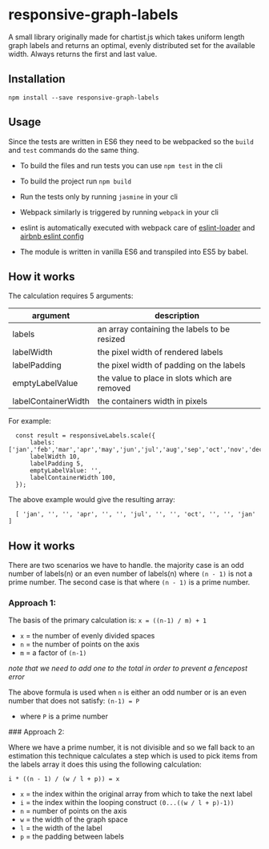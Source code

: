 # responsive-graph-labels
A small library originally made for chartist.js which takes uniform length graph labels and returns an optimal, evenly distributed set for the available width. Always returns the first and last value.

## Installation

`npm install --save responsive-graph-labels`

## Usage

Since the tests are written in ES6 they need to be webpacked so the `build` and `test` commands do the same thing.

- To build the files and run tests you can use `npm test` in the cli

- To build the project run `npm build`

- Run the tests only by running `jasmine` in your cli

- Webpack similarly is triggered by running `webpack` in your cli

- eslint is automatically executed with webpack care of 
[eslint-loader](https://github.com/MoOx/eslint-loader) and [airbnb eslint config](https://github.com/airbnb/javascript)

- The module is written in vanilla ES6 and transpiled into ES5 by babel.


## How it works

The calculation requires 5 arguments:

| argument  | description  |
|---|---|
|  labels | an array containing the labels to be resized  |
|  labelWidth | the pixel width of rendered labels  |
| labelPadding  |  the pixel width of padding on the labels |
| emptyLabelValue | the value to place in slots which are removed |
| labelContainerWidth | the containers width in pixels |

For example:

      const result = responsiveLabels.scale({
          labels: ['jan','feb','mar','apr','may','jun','jul','aug','sep','oct','nov','dec','jan'],
          labelWidth 10,
          labelPadding 5,
          emptyLabelValue: '',
          labelContainerWidth 100,
      });
      
The above example would give the resulting array:

      [ 'jan', '', '', 'apr', '', '', 'jul', '', '', 'oct', '', '', 'jan' ]
     
## How it works

There are two scenarios we have to handle. the majority case is an odd number of labels(n) 
or an even number of labels(n) where `(n - 1)` is not a prime number. The second
case is that where `(n - 1)` is a prime number.

### Approach 1:

The basis of the primary calculation is: `x = ((n-1) / m) + 1`
- `x` = the number of evenly divided spaces
- `n` = the number of points on the axis
- `m` = a factor of `(n-1)`

*note that we need to add one to the total in order to prevent a fencepost error*

The above formula is used when `n` is either an odd number or is an even number that does
not satisfy: `(n-1) = P`

- where `P` is a prime number

### Approach 2:

Where we have a prime number, it is not divisible and so we fall back to an estimation
this technique calculates a step which is used to pick items from the labels array 
it does this using the following calculation:

`i * ((n - 1) / (w / l + p)) = x`

- `x` = the index within the original array from which to take the next label
- `i` = the index within the looping construct `(0...((w / l + p)-1))`
- `n` = number of points on the axis
- `w` = the width of the graph space
- `l` = the width of the label
- `p` = the padding between labels
